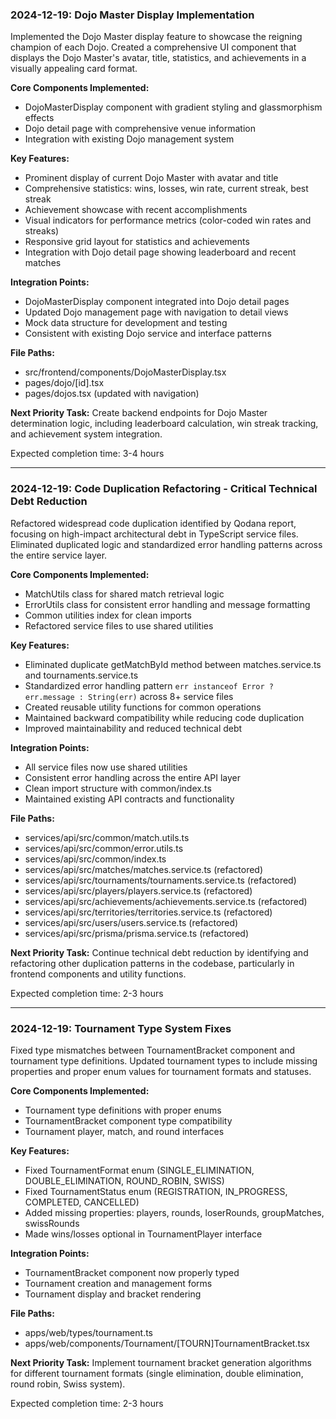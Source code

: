 ### 2024-12-19: Dojo Master Display Implementation

Implemented the Dojo Master display feature to showcase the reigning champion of each Dojo. Created a comprehensive UI component that displays the Dojo Master's avatar, title, statistics, and achievements in a visually appealing card format.

**Core Components Implemented:**

- DojoMasterDisplay component with gradient styling and glassmorphism effects
- Dojo detail page with comprehensive venue information
- Integration with existing Dojo management system

**Key Features:**

- Prominent display of current Dojo Master with avatar and title
- Comprehensive statistics: wins, losses, win rate, current streak, best streak
- Achievement showcase with recent accomplishments
- Visual indicators for performance metrics (color-coded win rates and streaks)
- Responsive grid layout for statistics and achievements
- Integration with Dojo detail page showing leaderboard and recent matches

**Integration Points:**

- DojoMasterDisplay component integrated into Dojo detail pages
- Updated Dojo management page with navigation to detail views
- Mock data structure for development and testing
- Consistent with existing Dojo service and interface patterns

**File Paths:**

- src/frontend/components/DojoMasterDisplay.tsx
- pages/dojo/[id].tsx
- pages/dojos.tsx (updated with navigation)

**Next Priority Task:**
Create backend endpoints for Dojo Master determination logic, including leaderboard calculation, win streak tracking, and achievement system integration.

Expected completion time: 3-4 hours

---

### 2024-12-19: Code Duplication Refactoring - Critical Technical Debt Reduction

Refactored widespread code duplication identified by Qodana report, focusing on high-impact architectural debt in TypeScript service files. Eliminated duplicated logic and standardized error handling patterns across the entire service layer.

**Core Components Implemented:**

- MatchUtils class for shared match retrieval logic
- ErrorUtils class for consistent error handling and message formatting
- Common utilities index for clean imports
- Refactored service files to use shared utilities

**Key Features:**

- Eliminated duplicate getMatchById method between matches.service.ts and tournaments.service.ts
- Standardized error handling pattern `err instanceof Error ? err.message : String(err)` across 8+ service files
- Created reusable utility functions for common operations
- Maintained backward compatibility while reducing code duplication
- Improved maintainability and reduced technical debt

**Integration Points:**

- All service files now use shared utilities
- Consistent error handling across the entire API layer
- Clean import structure with common/index.ts
- Maintained existing API contracts and functionality

**File Paths:**

- services/api/src/common/match.utils.ts
- services/api/src/common/error.utils.ts
- services/api/src/common/index.ts
- services/api/src/matches/matches.service.ts (refactored)
- services/api/src/tournaments/tournaments.service.ts (refactored)
- services/api/src/players/players.service.ts (refactored)
- services/api/src/achievements/achievements.service.ts (refactored)
- services/api/src/territories/territories.service.ts (refactored)
- services/api/src/users/users.service.ts (refactored)
- services/api/src/prisma/prisma.service.ts (refactored)

**Next Priority Task:**
Continue technical debt reduction by identifying and refactoring other duplication patterns in the codebase, particularly in frontend components and utility functions.

Expected completion time: 2-3 hours

---

### 2024-12-19: Tournament Type System Fixes

Fixed type mismatches between TournamentBracket component and tournament type definitions. Updated tournament types to include missing properties and proper enum values for tournament formats and statuses.

**Core Components Implemented:**

- Tournament type definitions with proper enums
- TournamentBracket component type compatibility
- Tournament player, match, and round interfaces

**Key Features:**

- Fixed TournamentFormat enum (SINGLE_ELIMINATION, DOUBLE_ELIMINATION, ROUND_ROBIN, SWISS)
- Fixed TournamentStatus enum (REGISTRATION, IN_PROGRESS, COMPLETED, CANCELLED)
- Added missing properties: players, rounds, loserRounds, groupMatches, swissRounds
- Made wins/losses optional in TournamentPlayer interface

**Integration Points:**

- TournamentBracket component now properly typed
- Tournament creation and management forms
- Tournament display and bracket rendering

**File Paths:**

- apps/web/types/tournament.ts
- apps/web/components/Tournament/[TOURN]TournamentBracket.tsx

**Next Priority Task:**
Implement tournament bracket generation algorithms for different tournament formats (single elimination, double elimination, round robin, Swiss system).

Expected completion time: 2-3 hours
